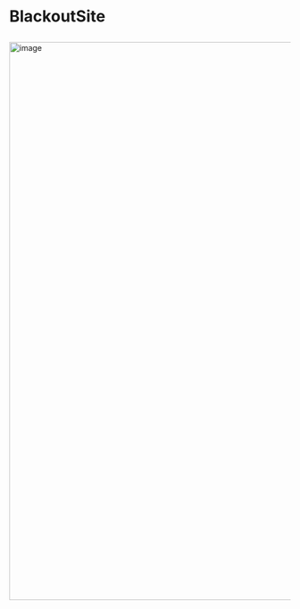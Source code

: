 # BlackoutSite
<img href="https://github.com/Malabeadman/BlackoutSite/blob/main/images/Queblackouthomepage.png" style=" max-height: 600px; padding-top: 10px;">
<img width="1000" alt="image" src="https://github.com/Malabeadman/BlackoutSite/blob/main/images/Queblackouthomepage.png)https://github.com/Malabeadman/BlackoutSite/blob/main/images/Queblackouthomepage.png">
